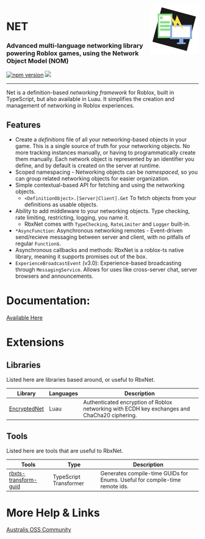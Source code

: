 <img src="logo.png" align="right"/>

<h1>NET</h1>
<h3>Advanced multi-language networking library powering Roblox games<!-- ;) -->, using the Network Object Model (NOM)</h3>

<a href="https://www.npmjs.com/package/@rbxts/net"><img src="https://badge.fury.io/js/@rbxts%2Fnet.svg" alt="npm version" height="18"></a>
<a href="https://wally.run/package/vorlias/net"><img src="https://img.shields.io/badge/wally%20package-3.0.4-red" height="18"/></a>

---

Net is a definition-based _networking framework_ for Roblox, built in TypeScript, but also available in Luau. It simplifies the creation and management of networking in Roblox experiences.

## Features
- Create a _definitions_ file of all your networking-based objects in your game. This is a single source of truth for your networking objects. No more tracking instances manually, or having to programmatically create them manually. Each network object is represented by an identifier you define, and by default is created on the server at runtime.
- Scoped namespacing - Networking objects can be _namespaced_, so you can group related networking objects for easier organization.
- Simple contextual-based API for fetching and using the networking objects.
    - `<DefinitionObject>.[Server|Client].Get` To fetch objects from your definitions as usable objects.
- Ability to add middleware to your networking objects. Type checking, rate limiting, restricting, logging, you name it.
    - RbxNet comes with `TypeChecking`, `RateLimiter` and `Logger` built-in.
- `*AsyncFunction`: Asynchronous networking remotes - Event-driven send/recieve messaging between server and client, with no pitfalls of regular `Function`s.
- Asynchronous callbacks and methods: RbxNet is a roblox-ts native library, meaning it supports promises out of the box.
- `ExperienceBroadcastEvent` (v3.0): Experience-based broadcasting through `MessagingService`. Allows for uses like cross-server chat, server browsers and announcements.

# Documentation:

[Available Here](https://rbxnet.australis.dev/)

# Extensions

## Libraries
Listed here are libraries based around, or useful to RbxNet.

| Library                                                    | Languages | Description                                                                                   |
|------------------------------------------------------------|-----------|-----------------------------------------------------------------------------------------------|
| [EncryptedNet](https://github.com/boatbomber/EncryptedNet) | Luau      | Authenticated encryption of Roblox networking with ECDH key exchanges and ChaCha20 ciphering. |

## Tools
Listed here are tools that are useful to RbxNet.

| Tools                                                                     | Type                 | Description                                                                 |
|-------------------------------------------------------------------------------|----------------------|-----------------------------------------------------------------------------|
| [rbxts-transform-guid](https://github.com/roblox-aurora/rbxts-transform-guid) | TypeScript Transformer | Generates compile-time GUIDs for Enums. Useful for compile-time remote ids. |

# More Help & Links

[Australis OSS Community](https://discord.gg/SvUcvTRjPZ)

